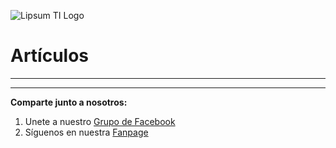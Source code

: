 ![Lipsum TI Logo](https://avatars1.githubusercontent.com/u/34778222?s=120 "Lipsum TI")

# Artículos
----------


----------

**Comparte junto a nosotros:**

1. Unete a nuestro [Grupo de Facebook](https://www.facebook.com/groups/222210344882119/)
2. Síguenos en nuestra [Fanpage](https://www.facebook.com/lipsum.ti/?ref=bookmarks)